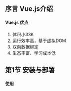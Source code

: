## 序言 Vue.js介绍

#### Vue.js 优点

1. 体积小33K
2. 运行效率高，基于虚拟DOM
3. 双向数据绑定
4. 生态丰富、学习成本低

## 第1节 安装与部署

#### 使用<script>标签直接引入Vue.js

引入本地vue.js文件语法：

```html
<script src="./vue.script"></script>
```

通过CDN引入vue.js文件语法：

```html
<script src="https://cdn.jsdelivr.net/npm/vue/dist/vue.js"></script>
```

当下载并使用<script>标签引入Vue.js后，Vue会被注册为一个全局变量，在代码文件中使用vue()函数创建Vue实例，从而实现vue操作。

## 第2节 创建第一个vue应用

#### 声明式渲染

Vue.js的核心是一个允许采用简洁的模板语法来声明式地将数据渲染进DOM的系统

声明式渲染语法1 -- 文本插值：

```html
<div id="app">
	{{ message }}
</div>
```

```javascript
var app = new Vue({
	el: '#app',
	data: {
		message: 'hello Vue!'
	}
})
```

当在控制台中修改app.message的值时，页面渲染出的值改变

声明式渲染语法2 -- 绑定元素attribute

```html
<div id = "app-2">
    <span v-bind:title="message">
    鼠标悬停几秒钟查看此处动态绑定的提示信息！
    </span>
</div>
```

```javascript
var app2 = new Vue({
	el: '#app-2',
	data: {
		message: '页面加载于' + new Data().toLocaleString()
	}
})
```

## 第3节 数据与方法

#### new Vue()

每个Vue应用都是通过用Vue函数创建一个新的Vue实例开始的，通常使用一个变量接收Vue函数被new之后的结果，也就是作为Vue的一个对象，通常使用vm(ViewModel视图模型的缩写)来代表Vue的一个实例，该过程语法如下：

```javascript
var vm = new Vue({

})
```

#### data: data

当一个Vue实例被创建时，它将data对象中的所有属性加入到Vue的响应式系统中。当这些属性的值发生改变时，视图将会产生“响应”，即匹配更新为新的值，示例如下：

```html
<div id="app">
</div>
```

```javascript
var data = { a : 1 };
var vm = new Vue({
    el: "#app",
    data: data
});
```

```javascript
data.a = "hi";
```

```javascript
vm.a = "hi, again";
```

以上改变data.a的值和vm.a的值效果相同，另外如果希望显示变量，则需要在new Vue()中就对该变量进行声明

#### Object.freeze()

Vue提供Object.freeze()方法，阻止修改现有的属性，同时响应系统中无法追踪变化，实例如下：

```html
<div id = "app">
    <p>{{ foo}}</p>
    <button v-on:click="foo = 'baz'">Change it</button>
</div>
```

```javascript
var obj = {
	foo: 'bar'
}

Object.freeze(obj)

new Vue({
    el: '#app',
    data: obj
})
```

以上语句使用freeze()方法让obj对象不再进行响应式

#### Vue实例属性和方法

Vue实例的实例属性和方法都有前缀$，以便与用户定义的属性区分开来，实例如下：

```javascript
var data = { a: 1}
var vm = new Vue({
	el: '#example',
	data: data
})

console.log(vm.$data === data); //true
console.log(vm.$el = document.getElementById('example')); //true

//$watch是一个实例方法，注意该方法是放在data.2 = 2;语句之前
vm.$watch('a', function (newValue, oldValue) {
    console.log("newValue: ", newValue); //2
    console.log("oldValue: ", oldValue); //1
})

data.a = 2;
```

注意：$watch()方法是放置于数据修改语句，即data.2 = 2的前面

## 第4节 生命周期

#### Vue实例的初始化过程

Vue实例在创建时需要经过一系列的初始化过程，例如设置数据监听、编译模板、将实例挂在到DOM并在数据变化时更新DOM等。

#### 命周期钩子

在Vue实例初始化过程中会运行一些叫做生命周期钩子的函数，可以借此在不同阶段添加需要的代码，生命周期钩子使用方法如下：

```javascript
new Vue({
	data: {
		a: 1
	},
	created: function() {
		//'this'指向vm实例
		console.log('a is: ' + this.a);
	}
})
```

#### 生期周期钩子API

在Vue官网>学习>API>[选项/生命周期钩子章节]([https://cn.vuejs.org/v2/api/#%E9%80%89%E9%A1%B9-%E7%94%9F%E5%91%BD%E5%91%A8%E6%9C%9F%E9%92%A9%E5%AD%90](https://cn.vuejs.org/v2/api/#选项-生命周期钩子))中可以查看所有生命周期钩子API

#### 生命周期钩子用法

生命周期钩子代码需要写在使用Vue函数创建的对象内，以对象属性的方式声明，该属性为一个函数，在不同生命周期阶段系统将自动调用这些函数，以beforeCreate、Created、beforeMount、mounted、beforeUpdate、updated三组常用生命周期函数为例，实例如下：

```html
<div id="app">
	{{msg}}
</div>
```

```javascript
var vm = new Vue({
    el: '#app',
    data: {
        msg: "hi vue",
    },
    beforeCreate: function(){
        console.log('beforeCreate');
    },
    created: function(){
    	console.log('created');
	},
	beforeMount: function(){
        console.log('beforeMount');
    },
    mounted: function(){
        console.log('mounted');
    }
})；

setTimeout(function(){
    vm.msg = "change......";
}, 3000);
```

## 第五节 模板语法-插值

#### 模板语法

Vue.js使用了基于HTML的模板语法。允许开发者声明式地将DOM绑定至底层Vue实例的数据。

#### 文本插值

数据绑定最常见的形式就是使用“Mustache”语法（双大括号）的文本插值，实例如下：

```html
<span>Message: {{ msg }}</span>
```

```javascript
var vm = new Vue({
	el: "span",
	data: {
		msg: "模板语法-插值"
	}
})
```

使用v-once指令可以实现一次性插值，即当数据改变时，插值处的内容不会更新。

```html
<span v-once>使用v-once指令实现一次性插值：{{ msg }}</span>
```

```javascript
var vm = new Vue({
	el: "span,
	data: {
		msg: "使用v-once该插值处的内容无法改变",
	}
})
```

此时使用如下代码修改msg的值，插值处的内容不变。

```javascript
vm.msg = "test";
```

#### 原始HTML

双大括号{{}}会将数据解释为普通文本，而非HTML代码。为了输出真正的HTML，需要使用v-html指令，代码如下：

```html
<div>
	<p>Using mustaches: {{ rawHtml }}</p>
	<p>Using v-html directive: <span v-html="rawHtml"></span></p>
</div>
```

```javascript
var vm3 = new Vue({
	el: "div",
	data: {
		rawHtml: '<span style="color:red">This should be red.</span>',
	}
})
```

#### 特性

使用v-bind指令实现HTML attribute模板语法

```html
<div id="red">
    <div v-bind:class="color">test</div>
</div>
```

```javascript
var vm = new Vue({
	el: "#red",
	data: {
		color: 'red'
	}
});
```

```css
.red {
	color: red;
}
```

#### 模板语法实现JavaScript表达式

实例如下：

```html
<p>{{ number + 1 }}</p>
<p>{{ ok ? 'YES' : 'No' }}</p>
<p>{{ message.split('').reverse().join('') }}</pp>
```

```javascript
var vm = new Vue({
	el: "p",
	data: {
		number ：10，
		ok : false,
        message: "vue"
	}
})
```

## 第六节 模板语法-指令

#### 指令

指令(directives)是带有v-前缀的特殊特性。指令特性的值预期是单个Javascript表达式(v-for例外)。

指令的职责是当表达式的值改变时，将其产生的连带影响，响应式地作用于DOM，实例如下：

```html
<p v-if="seen">现在你看到我了</p>
```

```javascript
var vm = new Vue({
	el: "#app",
	data: {
		seen : true
	}
})
```

#### 参数

一些指令能够接收一个“参数”，在指令名称之后以冒号表示，例如v-bind指令可以用于响应式的更新HTML attribute，实例如下：

```html
<a v-bind:href="url">...</a>
```

```javascript
var vm = new Vue({
	el: "#app",
	data: {
		url : "http://github.com"
	}
})
```

#### 修饰符

修饰符(modifier)是以半角句号.指明的特殊后缀，用于指出一个指令应该以特殊方式绑定，例如.prevent修饰符告诉v-on指令对于触发的事件调用event.preventDefault()，实例如下：

```html
<div v-on:click="click1">
	<div v-on:click.stop="click2">
		click me!
	</div>
</div>
```

```javascript
methods: {
	click1 : function() {
		console.log('click1');
	},
	click2 : function() {
		console.log('click2');
	}
}
```























